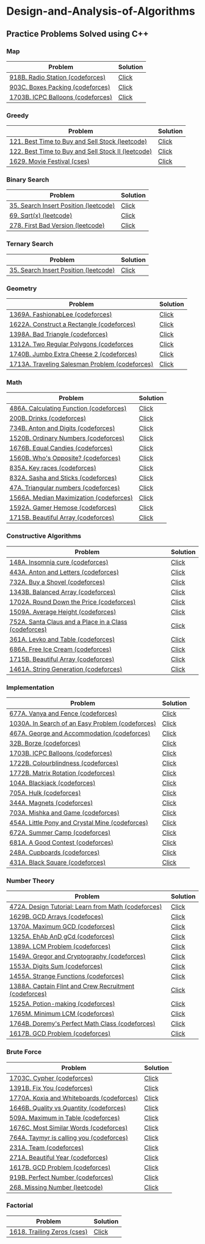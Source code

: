 # Design-and-Analysis-of-Algorithms
## Practice Problems Solved using C++

### Map
Problem | Solution
---|---
[918B. Radio Station (codeforces)](https://codeforces.com/problemset/problem/918/B)|[Click](https://github.com/mehedihasanshakil7/Design-and-Analysis-of-Algorithms/blob/main/Map/918B.cpp)
[903C. Boxes Packing (codeforces)](https://codeforces.com/problemset/problem/903/C)|[Click](https://github.com/mehedihasanshakil7/Design-and-Analysis-of-Algorithms/blob/main/Map/903C.cpp)
[1703B. ICPC Balloons (codeforces)](https://codeforces.com/problemset/problem/1703/B)|[Click](https://github.com/mehedihasanshakil7/Design-and-Analysis-of-Algorithms/blob/main/Map/1703B.cpp)

### Greedy
Problem | Solution
---|---
[121. Best Time to Buy and Sell Stock (leetcode)](https://leetcode.com/problems/best-time-to-buy-and-sell-stock/)|[Click](https://github.com/mehedihasanshakil7/Design-and-Analysis-of-Algorithms/blob/main/Greedy/121_buy_and_sell_stock.cpp)
[122. Best Time to Buy and Sell Stock II (leetcode)](https://leetcode.com/problems/best-time-to-buy-and-sell-stock-ii/)|[Click](https://github.com/mehedihasanshakil7/Design-and-Analysis-of-Algorithms/blob/main/Greedy/122_buy_and_sell_stock_II.cpp)
[1629. Movie Festival (cses)](https://cses.fi/problemset/task/1629)|[Click](https://github.com/mehedihasanshakil7/Design-and-Analysis-of-Algorithms/blob/main/Greedy/movie_festival.cpp)

### Binary Search
Problem | Solution
--- | ---
[35. Search Insert Position (leetcode)](https://leetcode.com/problems/search-insert-position/description/) | [Click](https://github.com/mehedihasanshakil7/Design-and-Analysis-of-Algorithms/blob/main/Binary_search/35.cpp)
[69. Sqrt(x) (leetcode)](https://leetcode.com/problems/sqrtx/description/)|[Click](https://github.com/mehedihasanshakil7/Design-and-Analysis-of-Algorithms/blob/main/Binary_search/69.cpp)
[278. First Bad Version (leetcode)](https://leetcode.com/problems/first-bad-version/description/)|[Click](https://github.com/mehedihasanshakil7/Design-and-Analysis-of-Algorithms/blob/main/Binary_search/278.cpp)

### Ternary Search
Problem | Solution
--- | ---
[35. Search Insert Position (leetcode)](https://leetcode.com/problems/search-insert-position/description/) | [Click](https://github.com/mehedihasanshakil7/Design-and-Analysis-of-Algorithms/blob/main/Ternary_search/35.cpp)

### Geometry
Problem | Solution
--- | ---
[1369A. FashionabLee (codeforces)](https://codeforces.com/problemset/problem/1369/A)|[Click](https://github.com/mehedihasanshakil7/Design-and-Analysis-of-Algorithms/blob/main/Geometry/1369A.cpp)
[1622A. Construct a Rectangle (codeforces)](https://codeforces.com/problemset/problem/1622/A)|[Click](https://github.com/mehedihasanshakil7/Design-and-Analysis-of-Algorithms/blob/main/Geometry/1622A.cpp)
[1398A. Bad Triangle (codeforces)](https://codeforces.com/problemset/problem/1398/A)|[Click](https://github.com/mehedihasanshakil7/Design-and-Analysis-of-Algorithms/blob/main/Geometry/1398A.cpp)
[1312A. Two Regular Polygons (codeforces](https://codeforces.com/problemset/problem/1312/A)|[Click](https://github.com/mehedihasanshakil7/Design-and-Analysis-of-Algorithms/blob/main/Geometry/1312A.cpp)
[1740B. Jumbo Extra Cheese 2 (codeforces)](https://codeforces.com/problemset/problem/1740/B)|[Click](https://github.com/mehedihasanshakil7/Design-and-Analysis-of-Algorithms/blob/main/Geometry/1740B.cpp)
[1713A. Traveling Salesman Problem (codeforces)](https://codeforces.com/problemset/problem/1713/A)|[Click](https://github.com/mehedihasanshakil7/Design-and-Analysis-of-Algorithms/blob/main/Geometry/1713A.cpp)

### Math
Problem | Solution
--- | ---
[486A. Calculating Function (codeforces)](https://codeforces.com/problemset/problem/486/A)|[Click](https://github.com/mehedihasanshakil7/Design-and-Analysis-of-Algorithms/blob/main/Math/486A.cpp)
[200B. Drinks (codeforces)](https://codeforces.com/problemset/problem/200/B)|[Click](https://github.com/mehedihasanshakil7/Design-and-Analysis-of-Algorithms/blob/main/Math/200B.cpp)
[734B. Anton and Digits (codeforces)](https://codeforces.com/problemset/problem/734/B)|[Click](https://github.com/mehedihasanshakil7/Design-and-Analysis-of-Algorithms/blob/main/Math/734B.cpp)
[1520B. Ordinary Numbers (codeforces)](https://codeforces.com/problemset/problem/1520/B)|[Click](https://github.com/mehedihasanshakil7/Design-and-Analysis-of-Algorithms/blob/main/Math/1520B.cpp)
[1676B. Equal Candies (codeforces)](https://codeforces.com/problemset/problem/1676/B)|[Click](https://github.com/mehedihasanshakil7/Design-and-Analysis-of-Algorithms/blob/main/Math/1676B.cpp)
[1560B. Who's Opposite? (codeforces)](https://codeforces.com/problemset/problem/1560/B)|[Click](https://github.com/mehedihasanshakil7/Design-and-Analysis-of-Algorithms/blob/main/Math/1560B.cpp)
[835A. Key races (codeforces)](https://codeforces.com/problemset/problem/835/A)|[Click](https://github.com/mehedihasanshakil7/Design-and-Analysis-of-Algorithms/blob/main/Math/835A.cpp)
[832A. Sasha and Sticks (codeforces)](https://codeforces.com/problemset/problem/832/A)|[Click](https://github.com/mehedihasanshakil7/Design-and-Analysis-of-Algorithms/blob/main/Math/832A.cpp)
[47A. Triangular numbers (codeforces)](https://codeforces.com/problemset/problem/47/A)|[Click](https://github.com/mehedihasanshakil7/Design-and-Analysis-of-Algorithms/blob/main/Math/47A.cpp)
[1566A. Median Maximization (codeforces)](https://codeforces.com/problemset/problem/1566/A)|[Click](https://github.com/mehedihasanshakil7/Design-and-Analysis-of-Algorithms/blob/main/Math/1566A.cpp)
[1592A. Gamer Hemose (codeforces)](https://codeforces.com/problemset/problem/1592/A)|[Click](https://github.com/mehedihasanshakil7/Design-and-Analysis-of-Algorithms/blob/main/Math/1592A.cpp)
[1715B. Beautiful Array (codeforces)](https://codeforces.com/contest/1715/problem/B)|[Click](https://github.com/mehedihasanshakil7/Design-and-Analysis-of-Algorithms/blob/main/Math/1715B.cpp)

### Constructive Algorithms
Problem | Solution
--- | ---
[148A. Insomnia cure (codeforces)](https://codeforces.com/problemset/problem/148/A)|[Click](https://github.com/mehedihasanshakil7/Design-and-Analysis-of-Algorithms/blob/main/Constructive_Algorithms/148A.cpp)
[443A. Anton and Letters (codeforces)](https://codeforces.com/problemset/problem/443/A)|[Click](https://github.com/mehedihasanshakil7/Design-and-Analysis-of-Algorithms/blob/main/Constructive_Algorithms/443A.cpp)
[732A. Buy a Shovel (codeforces)](https://codeforces.com/problemset/problem/732/A)|[Click](https://github.com/mehedihasanshakil7/Design-and-Analysis-of-Algorithms/blob/main/Constructive_Algorithms/732A.cpp)
[1343B. Balanced Array (codeforces)](https://codeforces.com/problemset/problem/1343/B)|[Click](https://github.com/mehedihasanshakil7/Design-and-Analysis-of-Algorithms/blob/main/Constructive_Algorithms/1343B.cpp)
[1702A. Round Down the Price (codeforces)](https://codeforces.com/problemset/problem/1702/A)|[Click](https://github.com/mehedihasanshakil7/Design-and-Analysis-of-Algorithms/blob/main/Constructive_Algorithms/1702A.cpp)
[1509A. Average Height (codeforces)](https://codeforces.com/problemset/problem/1509/A)|[Click](https://github.com/mehedihasanshakil7/Design-and-Analysis-of-Algorithms/blob/main/Constructive_Algorithms/1509A.cpp)
[752A. Santa Claus and a Place in a Class (codeforces)](https://codeforces.com/problemset/problem/752/A)|[Click](https://github.com/mehedihasanshakil7/Design-and-Analysis-of-Algorithms/blob/main/Constructive_Algorithms/752A.cpp)
[361A. Levko and Table (codeforces)](https://codeforces.com/problemset/problem/361/A)|[Click](https://github.com/mehedihasanshakil7/Design-and-Analysis-of-Algorithms/blob/main/Constructive_Algorithms/361A.cpp)
[686A. Free Ice Cream (codeforces)](https://codeforces.com/problemset/problem/686/A)|[Click](https://github.com/mehedihasanshakil7/Design-and-Analysis-of-Algorithms/blob/main/Constructive_Algorithms/686A.cpp)
[1715B. Beautiful Array (codeforces)](https://codeforces.com/contest/1715/problem/B)|[Click](https://github.com/mehedihasanshakil7/Design-and-Analysis-of-Algorithms/blob/main/Constructive_Algorithms/1715B.cpp)
[1461A. String Generation (codeforces)](https://codeforces.com/problemset/problem/1461/A)|[Click](https://github.com/mehedihasanshakil7/Design-and-Analysis-of-Algorithms/blob/main/Constructive_Algorithms/1461A.cpp)

### Implementation
Problem |Solution
---|---
[677A. Vanya and Fence (codeforces)](https://codeforces.com/problemset/problem/677/A)|[Click](https://github.com/mehedihasanshakil7/Design-and-Analysis-of-Algorithms/blob/main/Implementation/677A.cpp)
[1030A. In Search of an Easy Problem (codeforces)](https://codeforces.com/problemset/problem/1030/A)|[Click](https://github.com/mehedihasanshakil7/Design-and-Analysis-of-Algorithms/blob/main/Implementation/1030A.cpp)
[467A. George and Accommodation (codeforces)](https://codeforces.com/problemset/problem/467/A)|[Click](https://github.com/mehedihasanshakil7/Design-and-Analysis-of-Algorithms/blob/main/Implementation/467A.cpp)
[32B. Borze (codeforces)](https://codeforces.com/problemset/problem/32/B)|[Click](https://github.com/mehedihasanshakil7/Design-and-Analysis-of-Algorithms/blob/main/Implementation/32B.cpp)
[1703B. ICPC Balloons (codeforces)](https://codeforces.com/problemset/problem/1703/B)|[Click](https://github.com/mehedihasanshakil7/Design-and-Analysis-of-Algorithms/blob/main/Implementation/1703B.cpp)
[1722B. Colourblindness (codeforces)](https://codeforces.com/problemset/problem/1722/B)|[Click](https://github.com/mehedihasanshakil7/Design-and-Analysis-of-Algorithms/blob/main/Implementation/1722B.cpp)
[1772B. Matrix Rotation (codeforces)](https://codeforces.com/problemset/problem/1772/B)|[Click](https://github.com/mehedihasanshakil7/Design-and-Analysis-of-Algorithms/blob/main/Implementation/1772B.cpp)
[104A. Blackjack (codeforces)](https://codeforces.com/problemset/problem/104/A)|[Click](https://github.com/mehedihasanshakil7/Design-and-Analysis-of-Algorithms/blob/main/Implementation/104A.cpp)
[705A. Hulk (codeforces)](https://codeforces.com/problemset/problem/705/A)|[Click](https://github.com/mehedihasanshakil7/Design-and-Analysis-of-Algorithms/blob/main/Implementation/705A.cpp)
[344A. Magnets (codeforces)](https://codeforces.com/problemset/problem/344/A)|[Click](https://github.com/mehedihasanshakil7/Design-and-Analysis-of-Algorithms/blob/main/Implementation/344A.cpp)
[703A. Mishka and Game (codeforces)](https://codeforces.com/problemset/problem/703/A)|[Click](https://github.com/mehedihasanshakil7/Design-and-Analysis-of-Algorithms/blob/main/Implementation/703A.cpp)
[454A. Little Pony and Crystal Mine (codeforces)](https://codeforces.com/problemset/problem/454/A)|[Click](https://github.com/mehedihasanshakil7/Design-and-Analysis-of-Algorithms/blob/main/Implementation/454A.cpp)
[672A. Summer Camp (codeforces)](https://codeforces.com/problemset/problem/672/A)|[Click](https://github.com/mehedihasanshakil7/Design-and-Analysis-of-Algorithms/blob/main/Implementation/672A.cpp)
[681A. A Good Contest (codeforces)](https://codeforces.com/problemset/problem/681/A)|[Click](https://github.com/mehedihasanshakil7/Design-and-Analysis-of-Algorithms/blob/main/Implementation/681A.cpp)
[248A. Cupboards (codeforces)](https://codeforces.com/problemset/problem/248/A)|[Click](https://github.com/mehedihasanshakil7/Design-and-Analysis-of-Algorithms/blob/main/Implementation/248A.cpp)
[431A. Black Square (codeforces)](https://codeforces.com/problemset/problem/431/A)|[Click](https://github.com/mehedihasanshakil7/Design-and-Analysis-of-Algorithms/blob/main/Implementation/431A.cpp)

### Number Theory
Problem | Solution
---|---
[472A. Design Tutorial: Learn from Math (codeforces)](https://codeforces.com/problemset/problem/472/A)|[Click](https://github.com/mehedihasanshakil7/Design-and-Analysis-of-Algorithms/blob/main/Number_Theory/472A.cpp)
[1629B. GCD Arrays (codefoces)](https://codeforces.com/problemset/problem/1629/B)|[Click](https://github.com/mehedihasanshakil7/Design-and-Analysis-of-Algorithms/blob/main/Number_Theory/1629B.cpp)
[1370A. Maximum GCD (codeforces)](https://codeforces.com/problemset/problem/1370/A)|[Click](https://github.com/mehedihasanshakil7/Design-and-Analysis-of-Algorithms/blob/main/Number_Theory/1370A.cpp)
[1325A. EhAb AnD gCd (codeforces)](https://codeforces.com/problemset/problem/1325/A)|[Click](https://github.com/mehedihasanshakil7/Design-and-Analysis-of-Algorithms/blob/main/Number_Theory/1325A.cpp)
[1389A. LCM Problem (codeforces)](https://codeforces.com/problemset/problem/1389/A)|[Click](https://github.com/mehedihasanshakil7/Design-and-Analysis-of-Algorithms/blob/main/Number_Theory/1389A.cpp)
[1549A. Gregor and Cryptography (codeforces)](https://codeforces.com/problemset/problem/1549/A)|[Click](https://github.com/mehedihasanshakil7/Design-and-Analysis-of-Algorithms/blob/main/Number_Theory/1549A.cpp)
[1553A. Digits Sum (codeforces)](https://codeforces.com/problemset/problem/1553/A)|[Click](https://github.com/mehedihasanshakil7/Design-and-Analysis-of-Algorithms/blob/main/Number_Theory/1553A.cpp)
[1455A. Strange Functions (codeforces)](https://codeforces.com/problemset/problem/1455/A)|[Click](https://github.com/mehedihasanshakil7/Design-and-Analysis-of-Algorithms/blob/main/Number_Theory/1455A.cpp)
[1388A. Captain Flint and Crew Recruitment (codeforces)](https://codeforces.com/problemset/problem/1388/A)|[Click](https://github.com/mehedihasanshakil7/Design-and-Analysis-of-Algorithms/blob/main/Number_Theory/1388A.cpp)
[1525A. Potion-making (codeforces)](https://codeforces.com/problemset/problem/1525/A)|[Click](https://github.com/mehedihasanshakil7/Design-and-Analysis-of-Algorithms/blob/main/Number_Theory/1525A.cpp)
[1765M. Minimum LCM (codeforces)](https://codeforces.com/contest/1765/problem/M)|[Click](https://github.com/mehedihasanshakil7/Design-and-Analysis-of-Algorithms/blob/main/Number_Theory/1765M.cpp)
[1764B. Doremy's Perfect Math Class (codeforces)](https://codeforces.com/contest/1764/problem/B)|[Click](https://github.com/mehedihasanshakil7/Design-and-Analysis-of-Algorithms/blob/main/Number_Theory/1764B.cpp)
[1617B. GCD Problem (codeforces)](https://codeforces.com/problemset/problem/1617/B)|[Click](https://github.com/mehedihasanshakil7/Design-and-Analysis-of-Algorithms/blob/main/Brute_Force/1617B.cpp)

### Brute Force
Problem|Solution
---|---
[1703C. Cypher (codeforces)](https://codeforces.com/problemset/problem/1703/C)|[Click](https://github.com/mehedihasanshakil7/Design-and-Analysis-of-Algorithms/blob/main/Brute_Force/1703C.cpp)
[1391B. Fix You (codeforces)](https://codeforces.com/problemset/problem/1391/B)|[Click](https://github.com/mehedihasanshakil7/Design-and-Analysis-of-Algorithms/blob/main/Brute_Force/1391B.cpp)
[1770A. Koxia and Whiteboards (codeforces)](https://codeforces.com/problemset/problem/1770/A)|[Click](https://github.com/mehedihasanshakil7/Design-and-Analysis-of-Algorithms/blob/main/Brute_Force/1770A.cpp)
[1646B. Quality vs Quantity (codeforces)](https://codeforces.com/problemset/problem/1646/B)|[Click](https://github.com/mehedihasanshakil7/Design-and-Analysis-of-Algorithms/blob/main/Brute_Force/1646B.cpp)
[509A. Maximum in Table (codeforces)](https://codeforces.com/problemset/problem/509/A)|[Click](https://github.com/mehedihasanshakil7/Design-and-Analysis-of-Algorithms/blob/main/Brute_Force/509A.cpp)
[1676C. Most Similar Words (codeforces)](https://codeforces.com/problemset/problem/1676/C)|[Click](https://github.com/mehedihasanshakil7/Design-and-Analysis-of-Algorithms/blob/main/Brute_Force/1676C.cpp)
[764A. Taymyr is calling you (codeforces)](https://codeforces.com/problemset/problem/764/A)|[Click](https://github.com/mehedihasanshakil7/Design-and-Analysis-of-Algorithms/blob/main/Brute_Force/764A.cpp)
[231A. Team (codeforces)](https://codeforces.com/problemset/problem/231/A)|[Click](https://github.com/mehedihasanshakil7/Design-and-Analysis-of-Algorithms/blob/main/Brute_Force/231A.cpp)
[271A. Beautiful Year (codeforces)](https://codeforces.com/problemset/problem/271/A)|[Click](https://github.com/mehedihasanshakil7/Design-and-Analysis-of-Algorithms/blob/main/Brute_Force/271A.cpp)
[1617B. GCD Problem (codeforces)](https://codeforces.com/problemset/problem/1617/B)|[Click](https://github.com/mehedihasanshakil7/Design-and-Analysis-of-Algorithms/blob/main/Brute_Force/1617B.cpp)
[919B. Perfect Number (codeforces)](https://codeforces.com/problemset/problem/919/B)|[Click](https://github.com/mehedihasanshakil7/Design-and-Analysis-of-Algorithms/blob/main/Brute_Force/919B.cpp)
[268. Missing Number (leetcode)](https://leetcode.com/problems/missing-number/description/)|[Click](https://github.com/mehedihasanshakil7/Design-and-Analysis-of-Algorithms/blob/main/Brute_Force/268_leetcode.cpp)

### Factorial
Problem | Solution
--- | ---
[1618. Trailing Zeros (cses)](https://cses.fi/problemset/task/1618)|[Click](https://github.com/mehedihasanshakil7/Design-and-Analysis-of-Algorithms/blob/main/Factorial/1618.cpp)
